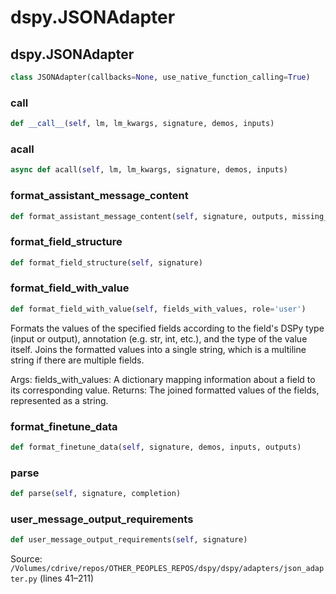 # dspy.JSONAdapter

## dspy.JSONAdapter

```python
class JSONAdapter(callbacks=None, use_native_function_calling=True)
```

### __call__

```python
def __call__(self, lm, lm_kwargs, signature, demos, inputs)
```

### acall

```python
async def acall(self, lm, lm_kwargs, signature, demos, inputs)
```

### format_assistant_message_content

```python
def format_assistant_message_content(self, signature, outputs, missing_field_message=None)
```

### format_field_structure

```python
def format_field_structure(self, signature)
```

### format_field_with_value

```python
def format_field_with_value(self, fields_with_values, role='user')
```

Formats the values of the specified fields according to the field's DSPy type (input or output),
annotation (e.g. str, int, etc.), and the type of the value itself. Joins the formatted values
into a single string, which is a multiline string if there are multiple fields.

Args:
    fields_with_values: A dictionary mapping information about a field to its corresponding value.
Returns:
    The joined formatted values of the fields, represented as a string.


### format_finetune_data

```python
def format_finetune_data(self, signature, demos, inputs, outputs)
```

### parse

```python
def parse(self, signature, completion)
```

### user_message_output_requirements

```python
def user_message_output_requirements(self, signature)
```
Source: `/Volumes/cdrive/repos/OTHER_PEOPLES_REPOS/dspy/dspy/adapters/json_adapter.py` (lines 41–211)

